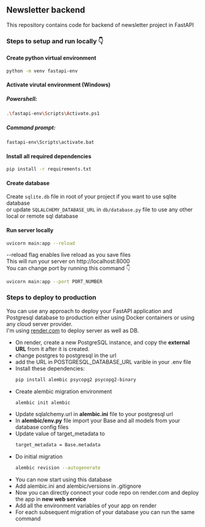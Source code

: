 ## Newsletter backend

This repository contains code for backend of newsletter project in FastAPI

### Steps to setup and run locally 👇

#### Create python virtual environment

```bash
python -m venv fastapi-env
```

#### Activate virutal environment (Windows)

##### Powershell:

```bash
.\fastapi-env\Scripts\Activate.ps1
```

##### Command prompt:

```bash
fastapi-env\Scripts\activate.bat
```

#### Install all required dependencies

```bash
pip install -r requirements.txt
```

#### Create database

Create `sqlite.db` file in root of your project if you want to use sqlite database <br/>
or update `SQLALCHEMY_DATABASE_URL` in `db/database.py` file to use any other local or remote sql database

#### Run server locally

```bash
uvicorn main:app --reload
```

--reload flag enables live reload as you save files <br/>
This will run your server on http://localhost:8000 <br/>
You can change port by running this command 👇

```bash
uvicorn main:app --port PORT_NUMBER
```

### Steps to deploy to production

You can use any approach to deploy your FastAPI application and Postgresql database to production either using Docker containers or using any cloud server provider. <br/>
I'm using [render.com](https://render.com) to deploy server as well as DB.

- On render, create a new PostgreSQL instance, and copy the <b>external URL</b> from it after it is created.
- change postgres to postgresql in the url
- add the URL in POSTGRESQL_DATABASE_URL varible in your .env file
- Install these dependencies:
  ```bash
  pip install alembic psycopg2 psycopg2-binary
  ```
- Create alembic migration environment
  ```bash
  alembic init alembic
  ```
- Update sqlalchemy.url in <b>alembic.ini</b> file to your postgresql url
- In <b>alembic/env.py</b> file import your Base and all models from your database config files
- Update value of target_metadata to
  ```bash
  target_metadata = Base.metadata
  ```
- Do initial migration
  ```bash
  alembic revision --autogenerate
  ```
- You can now start using this database
- Add alembic.ini and alembic/versions in .gitignore
- Now you can directly connect your code repo on render.com and deploy the app in <b>new web service</b>
- Add all the environment variables of your app on render
- For each subsequent migration of your database you can run the same command
